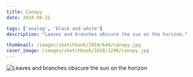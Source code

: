 ```yaml
---
title: Canopy
date: 2018-08-22

tags: ['analog', 'black and white']
description: "Leaves and branches obscure the sun on the horizon."

thumbnail: /images/sketchbook/2018/640/canopy.jpg
cover_image: /images/sketchbook/2018/1280/canopy.jpg
---
```


![Leaves and branches obscure the sun on the horizon](/images/sketchbook/2018/960/canopy.jpg)
